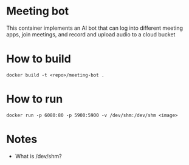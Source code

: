 # Meeting bot

This container implements an AI bot that can log into different meeting apps, join meetings, and record and upload audio to a cloud bucket

# How to build

`docker build -t <repo>/meeting-bot .`

# How to run

`docker run -p 6080:80 -p 5900:5900 -v /dev/shm:/dev/shm <image>`

# Notes

* What is /dev/shm?

